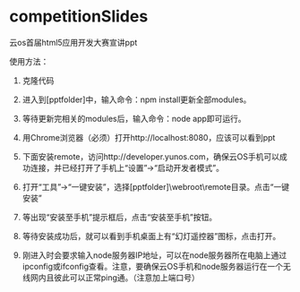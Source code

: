 competitionSlides
=================

云os首届html5应用开发大赛宣讲ppt

使用方法：

1. 克隆代码

2. 进入到[pptfolder]中，输入命令：npm install更新全部modules。

3. 等待更新完相关的modules后，输入命令：node app即可运行。

4. 用Chrome浏览器（必须）打开http://localhost:8080，应该可以看到ppt

5. 下面安装remote，访问http://developer.yunos.com，确保云OS手机可以成功连接，并已经打开了手机上“设置”->“启动开发者模式”。

6. 打开“工具”->“一键安装”，选择[pptfolder]\webroot\remote目录。点击“一键安装”

7. 等出现“安装至手机”提示框后，点击“安装至手机”按钮。 
8. 等待安装成功后，就可以看到手机桌面上有“幻灯遥控器”图标，点击打开。
9. 刚进入时会要求输入node服务器IP地址，可以在node服务器所在电脑上通过ipconfig或ifconfig查看。注意，要确保云OS手机和node服务器运行在一个无线网内且彼此可以正常ping通。（注意加上端口号）
